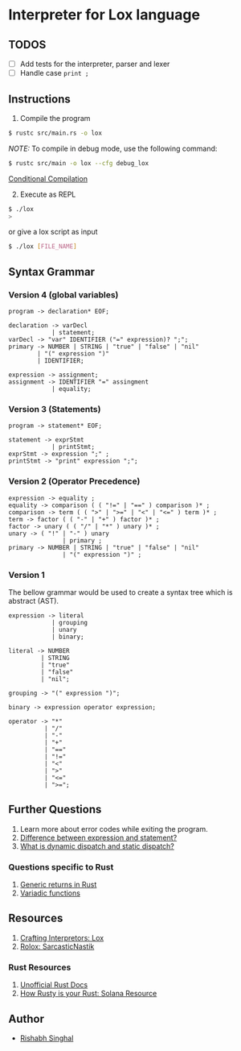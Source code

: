 # Interpreter for Lox language

## TODOS

- [ ] Add tests for the interpreter, parser and lexer
- [ ] Handle case `print ;`

## Instructions

1. Compile the program
```bash
$ rustc src/main.rs -o lox
```

*NOTE:* To compile in debug mode, use the following command:

```bash
$ rustc src/main -o lox --cfg debug_lox
```

[Conditional Compilation](https://doc.rust-lang.org/reference/conditional-compilation.html)

2. Execute as REPL
```bash
$ ./lox
>
```

or give a lox script as input
```bash
$ ./lox [FILE_NAME]
```

## Syntax Grammar

### Version 4 (global variables)

```text
program -> declaration* EOF;

declaration -> varDecl
            | statement;
varDecl -> "var" IDENTIFIER ("=" expression)? ";";
primary -> NUMBER | STRING | "true" | "false" | "nil"
        | "(" expression ")"
        | IDENTIFIER;

expression -> assignment;
assignment -> IDENTIFIER "=" assingment
            | equality;
```

### Version 3 (Statements)

```text
program -> statement* EOF;

statement -> exprStmt
            | printStmt;
exprStmt -> expression ";" ;
printStmt -> "print" expression ";";
```

### Version 2 (Operator Precedence)

```text
expression -> equality ;
equality -> comparison ( ( "!=" | "==" ) comparison )* ;
comparison -> term ( ( ">" | ">=" | "<" | "<=" ) term )* ;
term -> factor ( ( "-" | "+" ) factor )* ;
factor -> unary ( ( "/" | "*" ) unary )* ;
unary -> ( "!" | "-" ) unary
               | primary ;
primary -> NUMBER | STRING | "true" | "false" | "nil"
               | "(" expression ")" ;
```

### Version 1

The bellow grammar would be used to create a syntax tree which is abstract
 (AST).

```text
expression -> literal
            | grouping
            | unary
            | binary;

literal -> NUMBER
         | STRING
         | "true"
         | "false"
         | "nil";

grouping -> "(" expression ")";

binary -> expression operator expression;

operator -> "*"
          | "/"
          | "-"
          | "+"
          | "=="
          | "!="
          | "<"
          | ">"
          | "<="
          | ">=";
```

## Further Questions

1. Learn more about error codes while exiting the program.
2. [Difference between expression and statement?](https://dev.to/promhize/javascript-in-depth-all-you-need-to-know-about-expressions-statements-and-expression-statements-5k2#:~:text=Expressions%20are%20Javascript%20code%20snippets%20that%20result%20in%20a%20single%20value.&text=All%20of%20the%20above%20are,is%20logged%20to%20the%20console.)
3. [What is dynamic dispatch and static dispatch?](https://lukasatkinson.de/2016/dynamic-vs-static-dispatch)

### Questions specific to Rust

1. [Generic returns in Rust](https://blog.jcoglan.com/2019/04/22/generic-returns-in-rust/)
2. [Variadic functions](https://stackoverflow.com/questions/28951503/how-can-i-create-a-function-with-a-variable-number-of-arguments)

## Resources

1. [Crafting Interpretors: Lox](https://craftinginterpreters.com/)
2. [Rolox: SarcasticNastik](https://github.com/SarcasticNastik/rolox)

### Rust Resources

1. [Unofficial Rust Docs](https://rust-unofficial.github.io/patterns/patterns/behavioural/visitor.html)
2. [How Rusty is your Rust: Solana Resource](https://safari.study/courses/how-rusty-is-your-rust-lang/)

## Author

- [Rishabh Singhal](https://rish-singhal.github.io)

